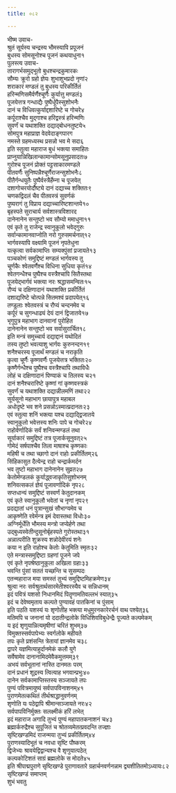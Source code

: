 ```yaml
---
title: ०८२

---
```

भीष्म उवाच-  
श्रुतं सूर्यस्य चन्द्रस्य भौमस्यापि प्रपूजनं  
बुधस्य सोमसूनोश्च पूजनं कथयाधुना१  
पुलस्त्य उवाच-  
तारागर्भसमुद्भूतो बुधश्चन्द्रकुमारकः  
सौम्यः क्रूरो ग्रहो ज्ञेयः शुभाशुभप्रदो नृणां२  
शराकारं मण्डलं तु बुधस्य परिकीर्तितं  
हरिन्मणिसमैर्वर्णैश्चूर्णैः कुर्यात्तु मण्डलं३  
पूजयेत्तत्र गन्धाद्यैः पुष्पैर्धूपैस्सुशोभनैः  
दानं च विधिवत्कुर्याद्दशारिष्टे च गोचरे४  
कर्पूराश्चैव मुद्गाश्च हरिद्वस्त्रं हरिन्मणिः  
सुवर्णं च यथाशक्ति दद्याद्बोधनतुष्टये५  
सोमपुत्र महाप्राज्ञ वेदवेदाङ्गपारग  
नमस्ते ग्रहमध्यस्थ प्रसन्नो भव मे सदा६  
इति स्तुत्वा महाराज बुधं भक्त्या समाहितः  
प्राप्नुयान्निखिलान्कामान्सोमसूनुप्रसादतः७  
गुरोश्च पूजनं प्रोक्तं पट्टसाकारमण्डले  
पीतवर्णैः सुनिष्पन्नैश्चूर्णैराजन्सुशोभनैः८  
पीतैर्गन्धयुतैः पुष्पैर्वस्त्रैर्हेम्ना च पूजयेत्  
दशागोचरयोर्दौष्ट्ये दानं दद्याच्च शक्तितः९  
चणकद्विदलं चैव पीतवस्त्रं सुवर्णकं  
पुष्यरागं तु विप्राय दद्याच्चारिष्टशान्तये१०  
बृहस्पते सुराचार्य सर्वशास्त्रविशारद  
दानेनानेन सन्तुष्टो भव सौम्यो ममाधुना११  
एवं कृते तु राजेन्द्र स्वानुकूलो भवेद्गुरुः  
सर्वान्कामानवाप्नोति नरो गुरुसमर्चनात्१२  
भार्गवस्यापि वक्ष्यामि पूजनं नृपतेधुना  
यत्कृत्वा सर्वकामाप्तिः सम्यक्पुंसां प्रजायते१३  
पञ्चकोणं समुद्दिष्टं मण्डलं भार्गवस्य तु  
चूर्णकैः श्वेतवर्णैश्च विधिना सुधिया कृतं१४  
श्वेतगन्धैश्च पुष्पैश्च वस्त्रैश्चापि सितैस्तथा  
पूजयेद्भार्गवं भक्त्या नरः श्रद्धासमन्वितः१५  
रौप्यं च दक्षिणादानं यथाशक्ति प्रकीर्तितं  
दशाद्यरिष्टे चोत्पन्ने सितमश्वं प्रदापयेत्१६  
तण्डुलाः श्वेतवस्त्रं च रौप्यं चन्दनमेव च  
कर्पूरं च सुगन्धाढ्यं देयं दानं द्विजातये१७  
भृगुपुत्र महाभाग दानवानां पुरोहित  
दानेनानेन सन्तुष्टो भव सर्वासुरार्चित१८  
इति मन्त्रं समुच्चार्य दद्याद्दानं यथोदितं  
तस्य तुष्टो भवत्याशु भार्गवः कुरुनन्दन१९  
शनैश्चरस्य पूजार्थं मण्डलं च नराकृति  
कृत्वा चूर्णैः कृष्णवर्णैः पूजयेत्तत्र भक्तितः२०  
कृष्णैर्गन्धैश्च पुष्पैश्च वस्त्रैश्चापि तथाविधैः  
लोहं च दक्षिणादानं पिण्याकं च तिलस्य च२१  
दानं शनैश्चरारिष्टे कृष्णां गां कृष्णवस्त्रकं  
सुवर्णं च यथाशक्ति दद्यान्नीलमणिं तथा२२  
सूर्यसूनो महाभाग छायापुत्र महाबल  
अधोदृष्टे भव शने प्रसन्नोऽस्मात्प्रदानतः२३  
एवं स्तुत्वा शनिं भक्त्या यश्च दद्याद्द्विजातये  
स्वानुकूलो भवेत्तस्य शनिः पापे च गोचरे२४  
राहोर्वर्णादिकं सर्वं शनिवन्मण्डलं तथा  
सूर्याकारं समुद्दिष्टं तत्र पूजार्कसूनुवत्२५  
गोमेदं सर्षपाश्चैव तिला माषाश्च कृष्णकाः  
महिषी च तथा च्छागो दानं राहोः प्रकीर्तितम्२६  
सिंहिकासुत दैत्येन्द्र राहो चन्द्रार्कमर्दन  
भव तुष्टो महाभाग दानेनानेन सुव्रत२७  
केतोर्मण्डलकं कुर्याद्ध्वजाकृतिसुशोभनम्  
शनिवत्सकलं ज्ञेयं पूजावर्णादिकं नृप२८  
सप्तधान्यं समुद्दिष्टं सस्वर्णं केतुदानकम्  
एवं कृते स्वानुकूलौ भवेतां च नृणां नृप२९  
प्रदद्यातां धनं पुत्रान्सुखं सौभाग्यमेव च  
आकृष्णेति रवेर्मन्त्र इमं देवास्तथा विधोः३०  
अग्निर्मूर्धेति भौमस्य मन्त्रो जप्येर्हणे तथा  
उद्बुध्यस्वेतीन्दुसूनोर्बृहस्पते गुरोस्तथा३१  
अन्नात्परीति शुक्रस्य शन्नोदेवीरयं शनेः  
कया न इति राहोश्च केतोः केतुमिति स्मृतः३२  
एते मन्त्रास्समुद्दिष्टा ग्रहणां पूजने जपे  
एवं कृते नृपश्रेष्ठानुकूला अखिला ग्रहाः३३  
भवन्ति पुंसां सततं यच्छन्ति च सुसम्पदः  
एतन्महाराज मया समस्तं तुभ्यं समुद्दिष्टमिहक्रमेण३४  
श्रुत्वा नरः सर्वश्रुतार्थसारमेतीश्वरस्यैव च सन्निधानम्  
इदं पवित्रं यशसो निधानमिदं पितॄणामतिवल्लभं स्यात्३५  
इदं च देवेष्वमृताय कल्पते पुण्यावहं पातकिनां च पुंसाम्  
इति पठति यशस्यं यः शृणोतीह भक्त्या मधुमुरनकारेरर्चनं वाथ पश्येत्३६  
मतिमपि च जनानां यो ददातीन्द्रलोके विधिशिवविबुधेन्द्रैः पूज्यते कल्पमेकम्  
य इदं शृणुयान्नित्यमृषीणां चरितं शुभम्३७  
विमुक्तस्सर्वपापेभ्यः स्वर्गलोके महीयते  
तपः कृते प्रशंसन्ति त्रेतायां ज्ञानमेव च३८  
द्वापरे यज्ञमित्याहुर्दानमेकं कलौ युगे  
सर्वेषामेव दानानामिदमेवैकमुत्तमम्३९  
अभयं सर्वभूतानां नास्ति दानमतः परम्  
दानं प्रधानं शूद्रस्य त्वित्याह भगवान्प्रभुः४०  
दानेन सर्वकामाप्तिस्तस्य सञ्जायते तपः  
पुण्यं पवित्रमायुष्यं सर्वपापविनाशनम्४१  
पुराणमेतत्कथितं तीर्थश्राद्धानुवर्णनम्  
शृणोति यः पठेद्वापि श्रीमान्सञ्जायते नरः४२  
सर्वपापविनिर्मुक्तः सलक्ष्मीकं हरिं लभेत्  
इदं महाराज अगादि तुभ्यं पुण्यं महापातकनाशनं च४३  
ब्रह्मार्करुद्रैश्च सुपूजितं च श्रोतव्यमेतत्प्रवदन्ति तज्ज्ञाः  
सृष्टिखण्डमिदं राजन्मया तुभ्यं प्रकीर्तितम्४४  
पुराणस्यादिभूतं च नवधा सृष्टि पौष्करम्  
द्विजेभ्यः श्रावयेद्विद्वान्यश्च वै शृणुयात्पठेत्  
कल्पकोटिशतं साग्रं ब्रह्मलोके स मोदते४५  
इति श्रीपाद्मपुराणे सृष्टिखण्डे पुराणावतारे ग्रहार्चनवर्णनन्नाम द्व्यशीतितमोऽध्यायः८२  
सृष्टिखण्डं समाप्तम्  
शुभं भवतु